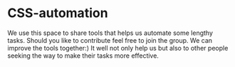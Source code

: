 # CSS-automation
We use this space to share tools that helps us automate some lengthy tasks.
Should you like to contribute feel free to join the group. We can improve the tools together:)
It well not only help us but also to other people seeking the way to make their tasks more effective.
